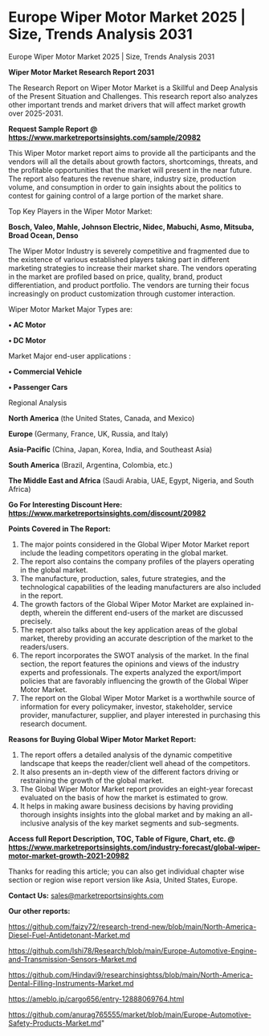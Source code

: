 # Europe Wiper Motor Market 2025 | Size, Trends Analysis 2031
Europe Wiper Motor Market 2025 | Size, Trends Analysis 2031

<strong>Wiper Motor Market Research Report 2031</strong>

The Research Report on Wiper Motor Market is a Skillful and Deep Analysis of the Present Situation and Challenges. This research report also analyzes other important trends and market drivers that will affect market growth over 2025-2031.

<strong>Request Sample Report @ <a href=https://www.marketreportsinsights.com/sample/20982>https://www.marketreportsinsights.com/sample/20982</a></strong>

This Wiper Motor market report aims to provide all the participants and the vendors will all the details about growth factors, shortcomings, threats, and the profitable opportunities that the market will present in the near future. The report also features the revenue share, industry size, production volume, and consumption in order to gain insights about the politics to contest for gaining control of a large portion of the market share.

Top Key Players in the Wiper Motor Market:

<strong>Bosch, Valeo, Mahle, Johnson Electric, Nidec, Mabuchi, Asmo, Mitsuba, Broad Ocean, Denso</strong>

The Wiper Motor Industry is severely competitive and fragmented due to the existence of various established players taking part in different marketing strategies to increase their market share. The vendors operating in the market are profiled based on price, quality, brand, product differentiation, and product portfolio. The vendors are turning their focus increasingly on product customization through customer interaction.

Wiper Motor Market Major Types are:

<strong>• AC Motor

• DC Motor</strong>

Market Major end-user applications :

<strong>• Commercial Vehicle

• Passenger Cars</strong>

Regional Analysis

</u><strong><b>North America</b></strong> (the United States, Canada, and Mexico)

<strong><b>Europe </b></strong>(Germany, France, UK, Russia, and Italy)

<strong><b>Asia-Pacific</b></strong> (China, Japan, Korea, India, and Southeast Asia)

<strong><b>South America</b></strong> (Brazil, Argentina, Colombia, etc.)

<strong><b>The Middle East and Africa</b></strong> (Saudi Arabia, UAE, Egypt, Nigeria, and South Africa)

<strong>Go For Interesting Discount Here: <a href=https://www.marketreportsinsights.com/discount/20982>https://www.marketreportsinsights.com/discount/20982</a></strong>

<strong>Points Covered in The Report:</strong>
<ol>
  <li>The major points considered in the Global Wiper Motor Market report include the leading competitors operating in the global market.</li>
  <li>The report also contains the company profiles of the players operating in the global market.</li>
  <li>The manufacture, production, sales, future strategies, and the technological capabilities of the leading manufacturers are also included in the report.</li>
  <li>The growth factors of the Global Wiper Motor Market are explained in-depth, wherein the different end-users of the market are discussed precisely.</li>
  <li>The report also talks about the key application areas of the global market, thereby providing an accurate description of the market to the readers/users.</li>
  <li>The report incorporates the SWOT analysis of the market. In the final section, the report features the opinions and views of the industry experts and professionals. The experts analyzed the export/import policies that are favorably influencing the growth of the Global Wiper Motor Market.</li>
  <li>The report on the Global Wiper Motor Market is a worthwhile source of information for every policymaker, investor, stakeholder, service provider, manufacturer, supplier, and player interested in purchasing this research document.</li>
</ol>
<strong>Reasons for Buying Global Wiper Motor Market Report:</strong>

<ol>
  <li>The report offers a detailed analysis of the dynamic competitive landscape that keeps the reader/client well ahead of the competitors.</li>
  <li>It also presents an in-depth view of the different factors driving or restraining the growth of the global market.</li>
  <li>The Global Wiper Motor Market report provides an eight-year forecast evaluated on the basis of how the market is estimated to grow.</li>
  <li>It helps in making aware business decisions by having providing thorough insights insights into the global market and by making an all-inclusive analysis of the key market segments and sub-segments.</li>
</ol>
<strong>Access full Report Description, TOC, Table of Figure, Chart, etc. @ <a href=https://www.marketreportsinsights.com/industry-forecast/global-wiper-motor-market-growth-2021-20982>https://www.marketreportsinsights.com/industry-forecast/global-wiper-motor-market-growth-2021-20982</a></strong>


Thanks for reading this article; you can also get individual chapter wise section or region wise report version like Asia, United States, Europe.

<strong>Contact Us:</strong>
sales@marketreportsinsights.com

<strong>Our other reports:</strong>

<a href=https://github.com/faizy72/research-trend-new/blob/main/North-America-Diesel-Fuel-Antidetonant-Market.md>https://github.com/faizy72/research-trend-new/blob/main/North-America-Diesel-Fuel-Antidetonant-Market.md</a>

<a href=https://github.com/Ishi78/Research/blob/main/Europe-Automotive-Engine-and-Transmission-Sensors-Market.md>https://github.com/Ishi78/Research/blob/main/Europe-Automotive-Engine-and-Transmission-Sensors-Market.md</a>

<a href=https://github.com/Hindavi9/researchinsightss/blob/main/North-America-Dental-Filling-Instruments-Market.md>https://github.com/Hindavi9/researchinsightss/blob/main/North-America-Dental-Filling-Instruments-Market.md</a>

<a href=https://ameblo.jp/cargo656/entry-12888069764.html>https://ameblo.jp/cargo656/entry-12888069764.html</a>

<a href=https://github.com/anurag765555/market/blob/main/Europe-Automotive-Safety-Products-Market.md>https://github.com/anurag765555/market/blob/main/Europe-Automotive-Safety-Products-Market.md</a>"
